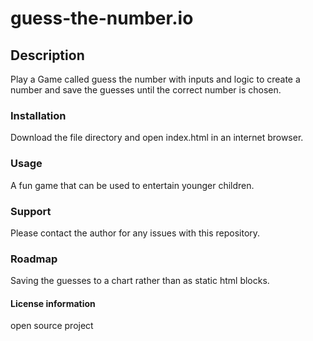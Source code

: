 # guess-the-number.io
## Description
Play a Game called guess the number with inputs and logic to create a number and save the guesses until the correct number is chosen.
### Installation
Download the file directory and open index.html in an internet browser.
### Usage
A fun game that can be used to entertain younger children.
### Support
Please contact the author for any issues with this repository.
### Roadmap
Saving the guesses to a chart rather than as static html blocks.
#### License information
open source project 
